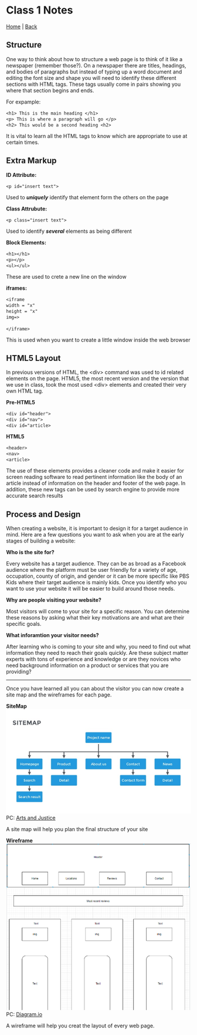 # Class 1  Notes

[Home](/README.md) | [Back](/102-main/102TableofContents.md)


## Structure

One way to think about how to structure a web page is to think of it like a newspaper (remember those?). On a newspaper there are titles, headings, and bodies of paragraphs but instead of typing up a word document and editing the font size and shape you will need to identify these different sections with HTML tags. These tags usually come in pairs showing you where that section begins and ends.  

For expample:

    <h1> This is the main heading </h1>
    <p> This is where a paragraph will go </p>
    <h2> This would be a second heading <h2>

It is vital to learn all the HTML tags to know which are appropriate to use at certain times.

## Extra Markup

**ID Attribute:**

    <p id="insert text">

Used to ***uniquely*** identify that element form the others on the page

**Class Attrubute:**

    <p class="insert text">

Used to identify ***several*** elements as being different 

**Block Elements:**

    <h1></h1>
    <p></p>
    <ul></ul>

These are used to crete a new line on the window

**iframes:**

    <iframe
    width = "x"
    height = "x"
    img=>

    </iframe>

This is used when you want to create a little window inside the web browser

## HTML5 Layout

In previous versions of HTML, the \<div> command was used to id related elements on the page. HTML5, the most recent version and the version that we use in class, took the most used \<div> elements and created their very own HTML tag.

**Pre-HTML5**

    <div id="header">
    <div id="nav">
    <div id="article>

**HTML5**

    <header>
    <nav>
    <article>

The use of these elements provides a cleaner code and make it easier for screen reading software to read pertinent information like the body of an article instead of information on the header and footer of the web page. In addition, these new tags can be used by search engine to provide more accurate search results 

## Process and Design 

When creating a website, it is important to design it for a target audience in mind. 
Here are a few questions you want to ask when you are at the early stages of building a website:

**Who is the site for?**

Every website has a target audience. They can be as broad as a Facebook audience where the platform must be user friendly for a variety of age, occupation, county of origin, and gender or it can be more specific like PBS Kids where their target audience is mainly kids. Once you identify who you want to use your website it will be easier to build around those needs.

**Why are people visiting your website?**

Most visitors will come to your site for a specific reason. You can determine these reasons by asking what their key motivations are and what are their specific goals.

**What inforamtion your visitor needs?**

After learning who is coming to your site and why, you need to find out what information they need to reach their goals quickly. Are these subject matter experts with tons of experience and knowledge or are they novices who need background information on a product or services that you are providing? 

___

Once you have learned all you can about the visitor you can now create a site map and the wireframes for each page. 

**SiteMap**
![Site Map Example](/site-map.jpg) 
PC: [Arts and Justice](/https://www.artsandjustice.org/graphic-design-3-project-6-app-wireframe-site-map/the-silver-lining-presentation-template-a-free-beautiful-template-for-marketer-17-638/)

A site map will help you plan the final structure of your site

**Wireframe**
![Wireframe Example](/wireframe.PNG)
PC: [Diagram.io](https://app.diagrams.net/#G1_A_OEkC0MvwZf20gOn-W-YlYjL6HkmhV)

A wireframe will help you creat  the layout of every web page.


